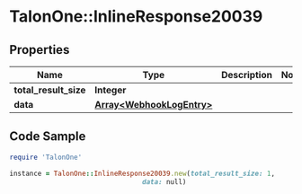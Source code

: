 # TalonOne::InlineResponse20039

## Properties

Name | Type | Description | Notes
------------ | ------------- | ------------- | -------------
**total_result_size** | **Integer** |  | 
**data** | [**Array&lt;WebhookLogEntry&gt;**](WebhookLogEntry.md) |  | 

## Code Sample

```ruby
require 'TalonOne'

instance = TalonOne::InlineResponse20039.new(total_result_size: 1,
                                 data: null)
```


